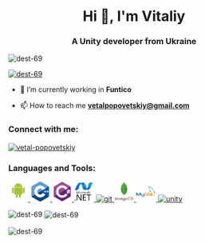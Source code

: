 <h1 align="center">Hi 👋, I'm Vitaliy</h1>
<h3 align="center">A Unity developer from Ukraine</h3>

<p align="left"> <img src="https://komarev.com/ghpvc/?username=dest-69&label=Profile%20views&color=0e75b6&style=flat" alt="dest-69" /> </p>

<p align="left"> <a href="https://github.com/ryo-ma/github-profile-trophy"><img src="https://github-profile-trophy.vercel.app/?username=dest-69&theme=radical" alt="dest-69" /></a> </p>

- 🔭 I’m currently working in **Funtico**

- 📫 How to reach me **vetalpopovetskiy@gmail.com**

<h3 align="left">Connect with me:</h3>
<p align="left">
<a href="https://linkedin.com/in/vetal-popovetskiy" target="blank"><img align="center" src="https://raw.githubusercontent.com/rahuldkjain/github-profile-readme-generator/master/src/images/icons/Social/linked-in-alt.svg" alt="vetal-popovetskiy" height="30" width="40" /></a>
</p>

<h3 align="left">Languages and Tools:</h3>
<p align="left"> <a href="https://developer.android.com" target="_blank" rel="noreferrer"> <img src="https://raw.githubusercontent.com/devicons/devicon/master/icons/android/android-original-wordmark.svg" alt="android" width="40" height="40"/> </a> <a href="https://www.w3schools.com/cpp/" target="_blank" rel="noreferrer"> <img src="https://raw.githubusercontent.com/devicons/devicon/master/icons/cplusplus/cplusplus-original.svg" alt="cplusplus" width="40" height="40"/> </a> <a href="https://www.w3schools.com/cs/" target="_blank" rel="noreferrer"> <img src="https://raw.githubusercontent.com/devicons/devicon/master/icons/csharp/csharp-original.svg" alt="csharp" width="40" height="40"/> </a> <a href="https://dotnet.microsoft.com/" target="_blank" rel="noreferrer"> <img src="https://raw.githubusercontent.com/devicons/devicon/master/icons/dot-net/dot-net-original-wordmark.svg" alt="dotnet" width="40" height="40"/> </a> <a href="https://git-scm.com/" target="_blank" rel="noreferrer"> <img src="https://www.vectorlogo.zone/logos/git-scm/git-scm-icon.svg" alt="git" width="40" height="40"/> </a> <a href="https://www.mongodb.com/" target="_blank" rel="noreferrer"> <img src="https://raw.githubusercontent.com/devicons/devicon/master/icons/mongodb/mongodb-original-wordmark.svg" alt="mongodb" width="40" height="40"/> </a> <a href="https://www.mysql.com/" target="_blank" rel="noreferrer"> <img src="https://raw.githubusercontent.com/devicons/devicon/master/icons/mysql/mysql-original-wordmark.svg" alt="mysql" width="40" height="40"/> </a> <a href="https://unity.com/" target="_blank" rel="noreferrer"> <img src="https://www.vectorlogo.zone/logos/unity3d/unity3d-icon.svg" alt="unity" width="40" height="40"/> </a> </p>

<p><img align="left" src="https://github-readme-stats.vercel.app/api/top-langs?username=dest-69&show_icons=true&locale=en&layout=compact&theme=radical" alt="dest-69" /></p>

<p>&nbsp;<img align="center" src="https://github-readme-stats.vercel.app/api?username=dest-69&show_icons=true&locale=en&theme=radical" alt="dest-69" /></p>

<p><img align="center" src="https://github-readme-streak-stats.herokuapp.com/?user=dest-69&theme=radical" alt="dest-69" /></p>
